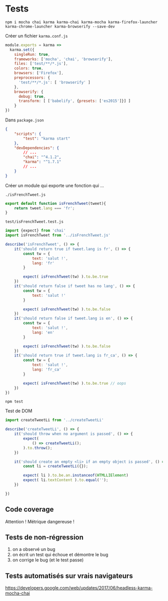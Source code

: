 # Tests

`npm i mocha chai karma karma-chai karma-mocha karma-firefox-launcher karma-chrome-launcher karma-browserify --save-dev`


Créer un fichier `karma.conf.js`
```js
module.exports = karma =>
  karma.set({
    singleRun: true,
    frameworks: ['mocha', 'chai', 'browserify'],
    files: ['test/**/*.js'],
    colors: true,
    browsers: ['Firefox'],
    preprocessors: {
      'test/**/*.js': [ 'browserify' ]
    },
    browserify: {
      debug: true,
      transform: [ ['babelify', {presets: ['es2015']}] ]
    }
})
```

Dans `package.json`
```json
{
    "scripts": {
        "test": "karma start"
    },
    "devDependencies": {
        // ...
        "chai": "^4.1.2",
        "karma": "^1.7.1"
        // ...
    }
}
```

Créer un module qui exporte une fonction qui ...

`./isFrenchTweet.js`
```js
export default function isFrenchTweet(tweet){
    return tweet.lang === 'fr';
}
```


`test/isFrenchTweet.test.js`
```js
import {expect} from 'chai'
import isFrenchTweet from '../isFrenchTweet.js'

describe('isFrenchTweet', () => {
    it('should return true if tweet.lang is fr', () => {
        const tw = {
            text: 'salut !',
            lang: 'fr'
        }

        expect( isFrenchTweet(tw) ).to.be.true
    })
    it('should return false if tweet has no lang', () => {
        const tw = {
            text: 'salut !'
        }

        expect( isFrenchTweet(tw) ).to.be.false
    })
    it('should return false if tweet.lang is en', () => {
        const tw = {
            text: 'salut !',
            lang: 'en'
        }

        expect( isFrenchTweet(tw) ).to.be.false
    })
    it('should return true if tweet.lang is fr_ca', () => {
        const tw = {
            text: 'salut !',
            lang: 'fr_ca'
        }

        expect( isFrenchTweet(tw) ).to.be.true // oops
    })
})
```

`npm test`


Test de DOM

```js
import createTweetLi from '../createTweetLi'

describe('createTweetLi', () => {
    it('should throw when no argument is passed', () => {
        expect( 
            () => createTweetLi(); 
        ).to.throw();
    })

    it('should create an empty <li> if an empty object is passed', () => {
        const li = createTweetLi({});

        expect( li ).to.be.an.instanceof(HTMLLIElement)
        expect( li.textContent ).to.equal('');
    })

})
```




## Code coverage

Attention ! Métrique dangereuse !

## Tests de non-régression

1. on a observé un bug
2. on écrit un test qui échoue et démontre le bug
3. on corrige le bug (et le test passe)


## Tests automatisés sur vrais navigateurs

https://developers.google.com/web/updates/2017/06/headless-karma-mocha-chai
